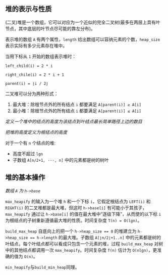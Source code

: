 ## 堆的表示与性质

(二叉)堆是一个数组，它可以对应为一个近似的完全二叉树(最多在两层上具有叶节点，其中底层的叶节点尽可能的靠左分布)。

表示堆的数组 `A` 有两个属性，`length` 给出数组可以容纳元素的个数，`heap_size` 表示实际有多少元素存在堆中。

当用下标从 `1` 开始的数组表示堆时：

    left_child(i) = 2 * i

    right_chile(i) = 2 * i + 1

    parent(i) = ⌊i / 2⌋

二叉堆可以分为两种形式：

1. 最大堆：除根节点外的所有结点 `i` 都要满足 `A[parent(i)] ≥ A[i]`
2. 最小堆：除根节点外的所有结点 `i` 都要满足 `A[parent(i)] ≤ A[i]`

*定义一个堆中的结点的高度为该结点到叶结点最长简单路径上边的数目*

*把堆的高度定义为根结点的高度*

对于一个有 `n` 个结点的堆:
* 高度不超过 `lgn`
* 子数组 `A[n/2+1, ···, n]` 中的元素都是树的树叶

## 堆的基本操作

*数组 `A` 为 `h->base`*

`max_heapify` 的输入为一个堆 `h` 和一个下标 `i`，它假定根结点为 `LEFT(i)` 和 `RIGHT(i)` 的二叉堆都是最大堆，但这时 `h->base[i]` 有可能小于其孩子，`max_heapify` 通过让 `h->base[i]` 的值在最大堆中“逐级下降”，从而使的以下标 `i` 为根结点的子树重新遵循最大堆的性质。时间复杂度 `T(n) = O(lgn)`。

`build_max_heap` 自底向上的把一个 `h->heap_size == 0` 的堆建立为 `h->heap_size == h->length` 的最大堆。子数组 `A[⌊n/2⌋+1..n]` 中的元素都是树的叶结点，每个叶结点都可以看成只包含一个元素的堆，过程 `build_max_heap` 对树中的其他结点都调用一次 `max_heapify`。时间复杂度 `T(n)` 估计为 `O(nlgn)`，更准确的值为 `O(n)`。

`min_heapify`与`build_min_heap`同理。

